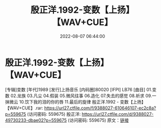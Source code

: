 ﻿---
title: 殷正洋.1992-变数【上扬】【WAV+CUE】
date: 2022-08-07 06:44:00
categories: WAV车载音乐、镜像
tags: 华语中文
---
# 殷正洋.1992-变数【上扬】【WAV+CUE】

[专辑]变数
[年代]1989
[发行]上扬音乐
[内码圈]80020
[IFPI] LB76
[曲目]
01.变数
02.龙族
03.凡尘
04.假装
05.微风往事
06.造化
07.失去的感觉
08.祈求
09.一抹微云
10.饮下我的泪的你的唇
11.最后的旋律
殷正洋.1992 - 变数【上扬】【WAV+CUE】.rar: https://url27.ctfile.com/f/9388027-610646107-ec2c8a?p=559675
(访问密码: 559675)
殷正洋: https://url27.ctfile.com/d/9388027-49730233-dbae02?p=559675
(访问密码: 559675)
原文：[链接](https://blog.sina.com.cn/s/blog_1647c7e7601030yqk.html)